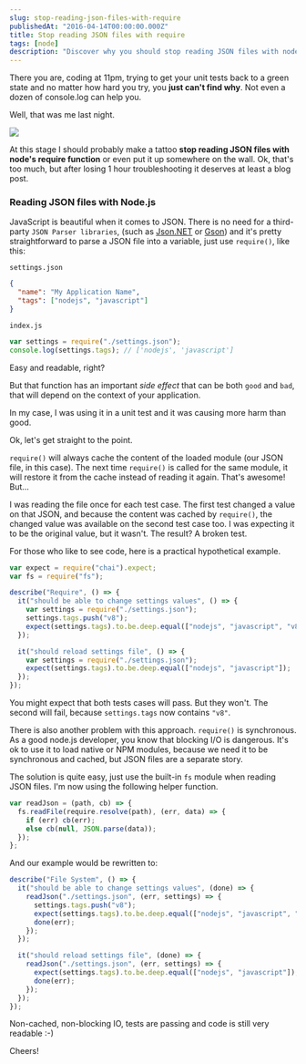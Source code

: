 ```yaml
---
slug: stop-reading-json-files-with-require
publishedAt: "2016-04-14T00:00:00.000Z"
title: Stop reading JSON files with require
tags: [node]
description: "Discover why you should stop reading JSON files with node's require function and how to do it properly."
---
```


There you are, coding at 11pm, trying to get your unit tests back to a green state and no matter how hard you try, you **just can't find why**. Not even a dozen of console.log can help you.

Well, that was me last night.

![](/blog/stop-reading-json-files-with-require/hate-programming.jpg)

At this stage I should probably make a tattoo **stop reading JSON files with node's require function** or even put it up somewhere on the wall. Ok, that's too much, but after losing 1 hour troubleshooting it deserves at least a blog post.

### Reading JSON files with Node.js

JavaScript is beautiful when it comes to JSON. There is no need for a third-party `JSON Parser libraries`, (such as [Json.NET](http://www.newtonsoft.com/json) or [Gson](https://github.com/google/gson)) and it's pretty straightforward to parse a JSON file into a variable, just use `require()`, like this:

`settings.json`

```json
{
  "name": "My Application Name",
  "tags": ["nodejs", "javascript"]
}
```

`index.js`

```javascript
var settings = require("./settings.json");
console.log(settings.tags); // ['nodejs', 'javascript']
```

Easy and readable, right?

But that function has an important _side effect_ that can be both `good` and `bad`, that will depend on the context of your application.

In my case, I was using it in a unit test and it was causing more harm than good.

Ok, let's get straight to the point.

`require()` will always cache the content of the loaded module (our JSON file, in this case). The next time `require()` is called for the same module, it will restore it from the cache instead of reading it again. That's awesome! But...

I was reading the file once for each test case. The first test changed a value on that JSON, and because the content was cached by `require()`, the changed value was available on the second test case too. I was expecting it to be the original value, but it wasn't. The result? A broken test.

For those who like to see code, here is a practical hypothetical example.

```javascript
var expect = require("chai").expect;
var fs = require("fs");

describe("Require", () => {
  it("should be able to change settings values", () => {
    var settings = require("./settings.json");
    settings.tags.push("v8");
    expect(settings.tags).to.be.deep.equal(["nodejs", "javascript", "v8"]);
  });

  it("should reload settings file", () => {
    var settings = require("./settings.json");
    expect(settings.tags).to.be.deep.equal(["nodejs", "javascript"]);
  });
});
```

You might expect that both tests cases will pass. But they won't. The second will fail, because `settings.tags` now contains `"v8"`.

There is also another problem with this approach. `require()` is synchronous. As a good node.js developer, you know that blocking I/O is dangerous. It's ok to use it to load native or NPM modules, because we need it to be synchronous and cached, but JSON files are a separate story.

The solution is quite easy, just use the built-in `fs` module when reading JSON files. I'm now using the following helper function.

```javascript
var readJson = (path, cb) => {
  fs.readFile(require.resolve(path), (err, data) => {
    if (err) cb(err);
    else cb(null, JSON.parse(data));
  });
};
```

And our example would be rewritten to:

```javascript
describe("File System", () => {
  it("should be able to change settings values", (done) => {
    readJson("./settings.json", (err, settings) => {
      settings.tags.push("v8");
      expect(settings.tags).to.be.deep.equal(["nodejs", "javascript", "v8"]);
      done(err);
    });
  });

  it("should reload settings file", (done) => {
    readJson("./settings.json", (err, settings) => {
      expect(settings.tags).to.be.deep.equal(["nodejs", "javascript"]);
      done(err);
    });
  });
});
```

Non-cached, non-blocking IO, tests are passing and code is still very readable :-)

Cheers!
